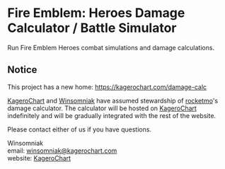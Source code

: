 # Fire Emblem: Heroes Damage Calculator / Battle Simulator
Run Fire Emblem Heroes combat simulations and damage calculations.

## Notice
This project has a new home: https://kagerochart.com/damage-calc

[KageroChart](https://kagerochart.com) and [Winsomniak](https://www.reddit.com/user/winsomniak/) have assumed stewardship
of [rocketmo](https://github.com/rocketmo/)'s damage calculator. The calculator will be hosted on [KageroChart](https://kagerochart.com) indefinitely and will be gradually integrated with the rest of the website.

Please contact either of us if you have questions.

Winsomniak  
email: [winsomniak@kagerochart.com](mailto:winsomniak@kagerochart.com)  
website: [KageroChart](https://kagerochart.com)
